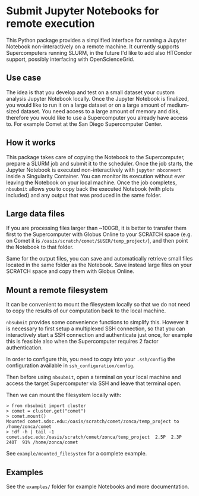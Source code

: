 Submit Jupyter Notebooks for remote execution
=============================================

This Python package provides a simplified interface for running a Jupyter Notebook
non-interactively on a remote machine.
It currently supports Supercomputers running SLURM, in the future I'd like to add
also HTCondor support, possibly interfacing with OpenScienceGrid.

## Use case

The idea is that you develop and test on a small dataset your custom analysis Jupyter Notebook locally.
Once the Jupyter Notebook is finalized, you would like to run it on a large dataset or on a
large amount of medium-sized dataset.
You need access to a large amount of memory and disk, therefore you would like to
use a Supercomputer you already have access to. For example Comet at the San Diego Supercomputer Center.

## How it works

This package takes care of copying the Notebook to the Supercomputer, prepare a SLURM
job and submit it to the scheduler.
Once the job starts, the Jupyter Notebook is executed non-interactively with `jupyter nbconvert` inside
a Singularity Container.
You can monitor its execution without ever leaving the Notebook on your local machine.
Once the job completes, `nbsubmit` allows you to copy back the executed Notebook (with plots included)
and any output that was produced in the same folder.

## Large data files

If you are processing files larger than ~100GB, it is better to transfer them first to the Supercomputer
with Globus Online to your SCRATCH space (e.g. on Comet it is `/oasis/scratch/comet/$USER/temp_project/`),
and then point the Notebook to that folder.

Same for the output files, you can save and automatically retrieve small files located in the same folder
as the Notebook. Save instead large files on your SCRATCH space and copy them with Globus Online.

## Mount a remote filesystem

It can be convenient to mount the filesystem locally so that we do not need to copy the results of our computation
back to the local machine.

`nbsubmit` provides some convenience functions to simplify this. However it is necessary to first setup a
multiplexed SSH connection, so that you can interactively start a SSH connection and authenticate just once,
for example this is feasible also when the Supercomputer requires 2 factor authentication.

In order to configure this, you need to copy into your `.ssh/config` the configuration available in `ssh_configuration/config`.

Then before using `nbsubmit`, open a terminal on your local machine and access the target Supercomputer via SSH
and leave that terminal open.

Then we can mount the filesystem locally with:

```
> from nbsubmit import cluster
> comet = cluster.get("comet")
> comet.mount()
Mounted comet.sdsc.edu:/oasis/scratch/comet/zonca/temp_project to /home/zonca/comet
> !df -h | tail -1
comet.sdsc.edu:/oasis/scratch/comet/zonca/temp_project  2.5P  2.3P  240T  91% /home/zonca/comet
```

See `example/mounted_filesystem` for a complete example.

## Examples

See the `examples/` folder for example Notebooks and more documentation.
